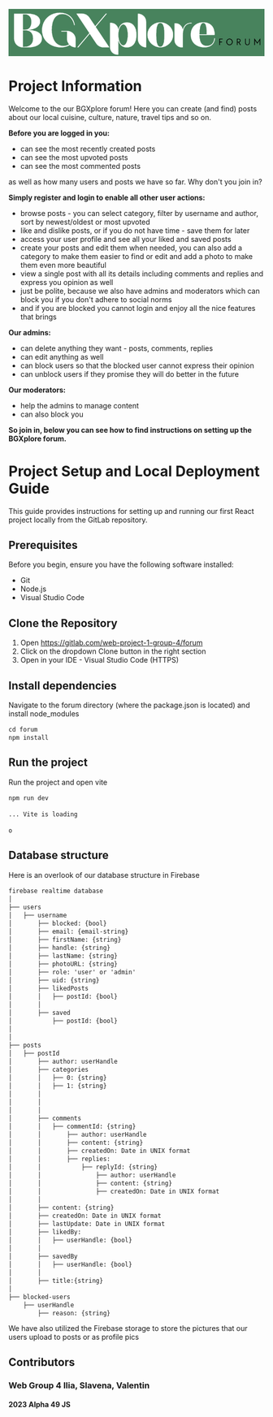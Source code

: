 ![](/src/images/BGxpl.png)

# Project Information 

Welcome to the our BGXplore forum! Here you can create (and find) posts about our local cuisine, culture, nature, travel tips and so on.

**Before you are logged in you:**
- can see the most recently created posts
- can see the most upvoted posts
- can see the most commented posts

as well as how many users and posts we have so far. Why don't you join in?

**Simply register and login to enable all other user actions:**
- browse posts - you can select category, filter by username and author, sort by newest/oldest or most upvoted
- like and dislike posts, or if you do not have time - save them for later
- access your user profile and see all your liked and saved posts
- create your posts and edit them when needed, you can also add a category to make them easier to find or edit and add a photo to make them even more beautiful
- view a single post with all its details including comments and replies and express you opinion as well
- just be polite, because we also have admins and moderators which can block you if you don't adhere to social norms
- and if you are blocked you cannot login and enjoy all the nice features that brings

**Our admins:**
- can delete anything they want - posts, comments, replies
- can edit anything as well
- can block users so that the blocked user cannot express their opinion 
- can unblock users if they promise they will do better in the future

**Our moderators:**
- help the admins to manage content
- can also block you

**So join in, below you can see how to find instructions on setting up the BGXplore forum.**


# Project Setup and Local Deployment Guide

This guide provides instructions for setting up and running our first React project locally from the GitLab repository.

## Prerequisites

Before you begin, ensure you have the following software installed:

- Git
- Node.js
- Visual Studio Code

## Clone the Repository

1. Open https://gitlab.com/web-project-1-group-4/forum
2. Click on the dropdown Clone button in the right section
3. Open in your IDE - Visual Studio Code (HTTPS)

## Install dependencies

Navigate to the forum directory (where the package.json is located) and install node_modules

    cd forum
    npm install

## Run the project

Run the project and open vite

    npm run dev

    ... Vite is loading
    
    o

## Database structure
Here is an overlook of our database structure in Firebase 

```
firebase realtime database
│ 
├── users
│   ├── username
│       ├── blocked: {bool}
│       ├── email: {email-string}
│       ├── firstName: {string}
│       ├── handle: {string}
│       ├── lastName: {string}
│       ├── photoURL: {string}
│       ├── role: 'user' or 'admin'
│       ├── uid: {string}
│       ├── likedPosts
│       │   ├── postId: {bool}
│       │
│       ├── saved
│           ├── postId: {bool}
│    
│ 
├── posts
│   ├── postId
│       ├── author: userHandle 
│       ├── categories
│       │   ├── 0: {string}
│       │   ├── 1: {string}
│       │   
│       │   
│       │   
│       ├── comments
│       │   ├── commentId: {string}
│       │       ├── author: userHandle 
│       │       ├── content: {string}
│       │       ├── createdOn: Date in UNIX format
│       │       ├── replies: 
│       │           ├── replyId: {string}
│       │               ├── author: userHandle
│       │               ├── content: {string}
│       │               ├── createdOn: Date in UNIX format
│       │        
│       ├── content: {string}
│       ├── createdOn: Date in UNIX format
│       ├── lastUpdate: Date in UNIX format
│       ├── likedBy: 
│       │   ├── userHandle: {bool}
│       │  
│       ├── savedBy
│       │   ├── userHandle: {bool}
│       │   
│       ├── title:{string}
│
├── blocked-users
    ├── userHandle
        ├── reason: {string}

```
We have also utilized the Firebase storage to store the pictures that our users upload to posts or as profile pics

## Contributors 

### Web Group 4 Ilia, Slavena, Valentin
#### 2023 Alpha 49 JS